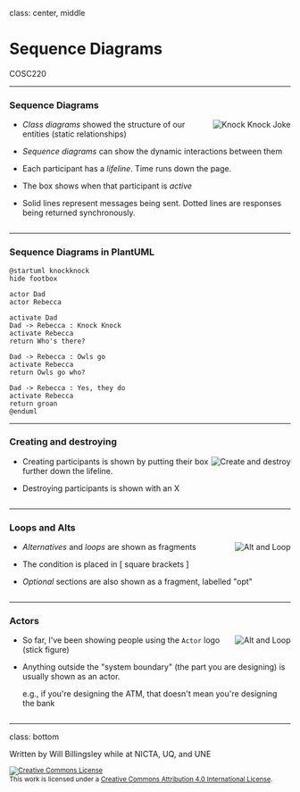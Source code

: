 class: center, middle

# Sequence Diagrams

COSC220

---

### Sequence Diagrams

<img style="float: right;" src="out/uml/seqDiagram/knockknock.svg" alt="Knock Knock Joke" />


* *Class diagrams* showed the structure of our entities (static relationships)

* *Sequence diagrams* can show the dynamic interactions between them

* Each participant has a *lifeline*. Time runs down the page.

* The box shows when that participant is *active*

* Solid lines represent messages being sent. Dotted lines are responses being returned synchronously.


<div style="clear: both;"></div>

---

### Sequence Diagrams in PlantUML

```plantuml
@startuml knockknock
hide footbox

actor Dad
actor Rebecca

activate Dad
Dad -> Rebecca : Knock Knock
activate Rebecca
return Who's there?

Dad -> Rebecca : Owls go
activate Rebecca
return Owls go who?

Dad -> Rebecca : Yes, they do
activate Rebecca
return groan
@enduml
```

---

### Creating and destroying

<img style="float: right;" src="out/uml/seqDiagram/message_create.svg" alt="Create and destroy" />


* Creating participants is shown by putting their box further down the lifeline.

* Destroying participants is shown with an X

<div style="clear: both;"></div>

---

### Loops and Alts

<img style="float: right;" src="out/uml/seqDiagram/marking.svg" alt="Alt and Loop" />

* *Alternatives* and *loops* are shown as fragments

* The condition is placed in [ square brackets ]

* *Optional* sections are also shown as a fragment, labelled "opt"

<div style="clear: both;"></div>


---

### Actors

<img style="float: right;" src="out/uml/seqDiagram/atm.svg" alt="Alt and Loop" />

* So far, I've been showing people using the `Actor` logo (stick figure)

* Anything outside the "system boundary" (the part you are designing) is usually shown as an actor.

  e.g., if you're designing the ATM, that doesn't mean you're designing the bank


<div style="clear: both;"></div>

---

class: bottom


Written by Will Billingsley while at NICTA, UQ, and UNE

<small>
<a rel="license" href="http://creativecommons.org/licenses/by/4.0/"><img alt="Creative Commons License" style="border-width:0" src="https://i.creativecommons.org/l/by/4.0/88x31.png" /></a><br />This work is licensed under a <a rel="license" href="http://creativecommons.org/licenses/by/4.0/">Creative Commons Attribution 4.0 International License</a>.</small>